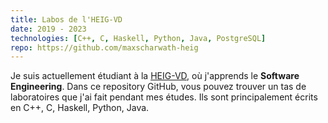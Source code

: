 ```yaml
---
title: Labos de l'HEIG-VD
date: 2019 - 2023
technologies: [C++, C, Haskell, Python, Java, PostgreSQL]
repo: https://github.com/maxscharwath-heig
---
```

Je suis actuellement étudiant à la [HEIG-VD](https://heig-vd.ch), où j'apprends le **Software Engineering**.
Dans ce repository GitHub, vous pouvez trouver un tas de laboratoires que j'ai fait pendant mes études.
Ils sont principalement écrits en C++, C, Haskell, Python, Java.
